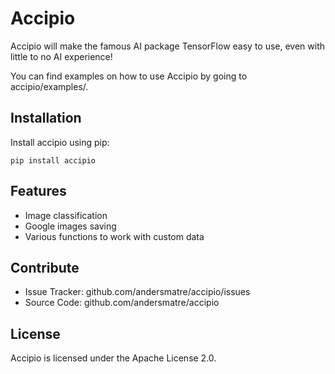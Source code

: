 
Accipio
=======

Accipio will make the famous AI package TensorFlow
easy to use, even with little to no AI experience!

You can find examples on how to use Accipio by
going to accipio/examples/.


Installation
------------

Install accipio using pip:

    pip install accipio


Features
--------

- Image classification
- Google images saving
- Various functions to work with custom data


Contribute
----------

- Issue Tracker: github.com/andersmatre/accipio/issues
- Source Code: github.com/andersmatre/accipio


License
-------

Accipio is licensed under the Apache License 2.0.